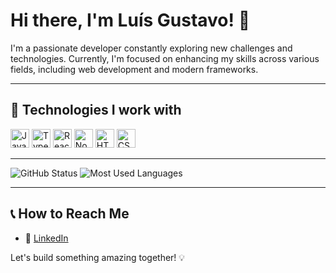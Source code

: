 # Hi there, I'm Luís Gustavo! 👋

I'm a passionate developer constantly exploring new challenges and technologies. Currently, I'm focused on enhancing my skills across various fields, including web development and modern frameworks.

---

## 🚀 Technologies I work with
<div align="left">
  <img src="https://cdn.jsdelivr.net/gh/devicons/devicon/icons/javascript/javascript-original.svg" height="30" alt="JavaScript"/>
  <img src="https://cdn.jsdelivr.net/gh/devicons/devicon/icons/typescript/typescript-original.svg" height="30" alt="TypeScript"/>
  <img src="https://cdn.jsdelivr.net/gh/devicons/devicon/icons/react/react-original.svg" height="30" alt="React"/>
  <img src="https://cdn.jsdelivr.net/gh/devicons/devicon/icons/nodejs/nodejs-original.svg" height="30" alt="Node.js"/>
  <img src="https://cdn.jsdelivr.net/gh/devicons/devicon/icons/html5/html5-original.svg" height="30" alt="HTML5"/>
  <img src="https://cdn.jsdelivr.net/gh/devicons/devicon/icons/css3/css3-original.svg" height="30" alt="CSS3"/>
</div>

------

<div align="left">
  <img src="https://github-readme-stats.vercel.app/api?username=Gustabolou&show_icons=true&theme=radical&height=150" alt="GitHub Status"/>
  <img src="https://github-readme-stats.vercel.app/api/top-langs/?username=Gustabolou&layout=compact&theme=radical&height=150" alt="Most Used Languages"/>
</div>

---

## 📞 How to Reach Me

- 🚷 [LinkedIn](https://www.linkedin.com/in/lu%C3%ADs-gustavo-sales-b%C3%B3z-244083357/)

Let's build something amazing together! 💡

